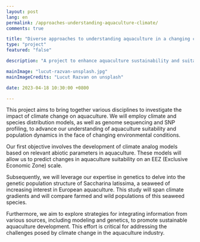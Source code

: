 ```yaml
---
layout: post
lang: en
permalink: /approaches-understanding-aquaculture-climate/
comments: true

title: "Diverse approaches to understanding aquaculture in a changing climate"
type: "project"
featured: "false"

description: "A project to enhance aquaculture sustainability and suitability while fostering interdisciplinary collaboration."

mainImage: "lucut-razvan-unsplash.jpg"
mainImageCredits: "Lucut Razvan on unsplash"

date: 2023-04-18 10:30:00 +0800

---
```


This project aims to bring together various disciplines to investigate the impact of climate change on aquaculture. We will employ climate and species distribution models, as well as genome sequencing and SNP profiling, to advance our understanding of aquaculture suitability and population dynamics in the face of changing environmental conditions.

Our first objective involves the development of climate analog models based on relevant abiotic parameters in aquaculture. These models will allow us to predict changes in aquaculture suitability on an EEZ (Exclusive Economic Zone) scale.

Subsequently, we will leverage our expertise in genetics to delve into the genetic population structure of Saccharina latissima, a seaweed of increasing interest in European aquaculture. This study will span climate gradients and will compare farmed and wild populations of this seaweed species.

Furthermore, we aim to explore strategies for integrating information from various sources, including modeling and genetics, to promote sustainable aquaculture development. This effort is critical for addressing the challenges posed by climate change in the aquaculture industry.